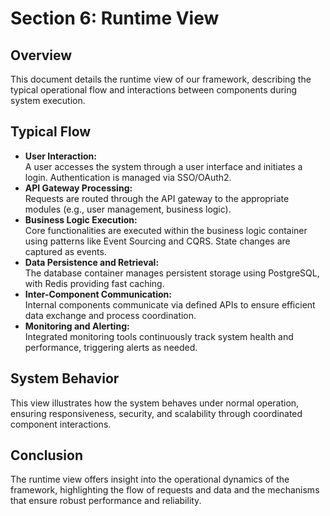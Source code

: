 # Section 6: Runtime View

## Overview

This document details the runtime view of our framework, describing the typical operational flow and interactions between components during system execution.

## Typical Flow

- **User Interaction:**  
  A user accesses the system through a user interface and initiates a login. Authentication is managed via SSO/OAuth2.
- **API Gateway Processing:**  
  Requests are routed through the API gateway to the appropriate modules (e.g., user management, business logic).
- **Business Logic Execution:**  
  Core functionalities are executed within the business logic container using patterns like Event Sourcing and CQRS. State changes are captured as events.
- **Data Persistence and Retrieval:**  
  The database container manages persistent storage using PostgreSQL, with Redis providing fast caching.
- **Inter-Component Communication:**  
  Internal components communicate via defined APIs to ensure efficient data exchange and process coordination.
- **Monitoring and Alerting:**  
  Integrated monitoring tools continuously track system health and performance, triggering alerts as needed.

## System Behavior

This view illustrates how the system behaves under normal operation, ensuring responsiveness, security, and scalability through coordinated component interactions.

## Conclusion

The runtime view offers insight into the operational dynamics of the framework, highlighting the flow of requests and data and the mechanisms that ensure robust performance and reliability.
